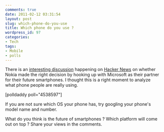 ```yaml
---
comments: true
date: 2011-02-12 03:31:54
layout: post
slug: which-phone-do-you-use
title: Which phone do you use ?
wordpress_id: 97
categories:
- Tech
tags:
- Mobile
- polls
---
```


There is an [interesting discussion](http://news.ycombinator.com/item?id=2206437) happening on [Hacker News](http://news.ycombinator.com) on whether Nokia made the right decision by hooking up with Microsoft as their partner for their future smartphones. I thought this is a right moment to analyze what phone people are really using.

[polldaddy poll="4538597"]

If you are not sure which OS your phone has, try googling your phone's model name and number.

What do you think is the future of smartphones ? Which platform will come out on top ? Share your views in the comments.

